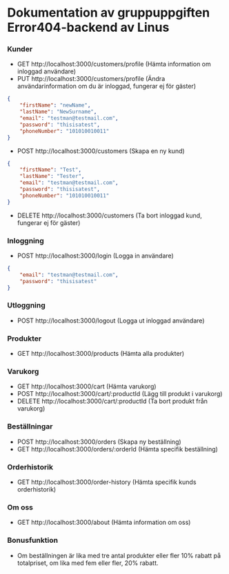# Dokumentation av gruppuppgiften Error404-backend av Linus


### Kunder

- GET http://localhost:3000/customers/profile (Hämta information om inloggad användare)
- PUT http://localhost:3000/customers/profile (Ändra användarinformation om du är inloggad, fungerar ej för gäster)
```json
{
	"firstName": "newName",
	"lastName": "NewSurname",
	"email": "testman@testmail.com",
	"password": "thisisatest",
	"phoneNumber": "101010010011"
}
```
- POST http://localhost:3000/customers (Skapa en ny kund)
```json
{
	"firstName": "Test",
	"lastName": "Tester",
	"email": "testman@testmail.com",
	"password": "thisisatest",
	"phoneNumber": "101010010011"
}
```
- DELETE http://localhost:3000/customers (Ta bort inloggad kund, fungerar ej för gäster)
### Inloggning

- POST http://localhost:3000/login (Logga in användare)
```json
{
	"email": "testman@testmail.com",
	"password": "thisisatest"
}
```
### Utloggning

- POST http://localhost:3000/logout (Logga ut inloggad användare)
### Produkter

- GET http://localhost:3000/products (Hämta alla produkter)
### Varukorg

- GET http://localhost:3000/cart (Hämta varukorg)
- POST http://localhost:3000/cart/:productId (Lägg till produkt i varukorg)
- DELETE http://localhost:3000/cart/:productId (Ta bort produkt från varukorg)
### Beställningar

- POST http://localhost:3000/orders (Skapa ny beställning)
- GET http://localhost:3000/orders/:orderId (Hämta specifik beställning)
### Orderhistorik

- GET http://localhost:3000/order-history (Hämta specifik kunds orderhistorik)
### Om oss

- GET http://localhost:3000/about (Hämta information om oss)

### Bonusfunktion

- Om beställningen är lika med tre antal produkter eller fler 10% rabatt på totalpriset, om lika med fem eller fler, 20% rabatt.